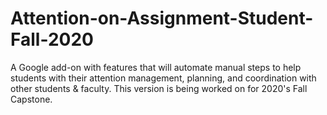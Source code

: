 # Attention-on-Assignment-Student-Fall-2020
A Google add-on with features that will automate manual steps to help students with their attention management, planning,
and coordination with other students &amp; faculty. This version is being worked on for 2020's Fall Capstone.
